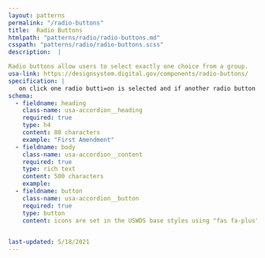 ```yaml
---
layout: patterns
permalink: "/radio-buttons"
title:  Radio Buttons
htmlpath: "patterns/radio/radio-buttons.md"
csspath: "patterns/radio/radio-buttons.scss"
description:  |

Radio buttons allow users to select exactly one choice from a group.
usa-link: https://designsystem.digital.gov/components/radio-buttons/
specification: |
   on click one radio butti=on is selected and if another radio button is selected it becomes unselected
schema: 
  - fieldname: heading
    class-name: usa-accordion__heading
    required: true
    type: h4
    content: 80 characters
    example: "First Amendment"
  - fieldname: body
    class-name: usa-accordion__content
    required: true
    type: rich text
    content: 500 characters
    example: 
  - fieldname: button
    class-name: usa-accordion__button
    required: true
    type: button
    content: icons are set in the USWDS base styles using "fas fa-plus" and "fas fa-minus".
 

last-updated: 5/18/2021
---
```

<!--- if extra information is needed for this pattern, write here in Markdown. -->
<!--- to learn markdown format go to https://docs.github.com/en/github/writing-on-github/basic-writing-and-formatting-syntax -->


